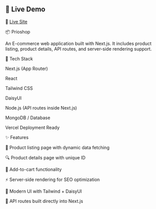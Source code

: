 ## 🚀 Live Demo  
🔗 [Live Site](https://prioshop.vercel.app/)  


📦 Prioshop

An E-commerce web application built with Next.js.
It includes product listing, product details, API routes, and server-side rendering support.

🚀 Tech Stack

Next.js (App Router)

React

Tailwind CSS

DaisyUI

Node.js (API routes inside Next.js)

MongoDB / Database 

Vercel Deployment Ready

✨ Features

📑 Product listing page with dynamic data fetching

🔍 Product details page with unique ID

🛒 Add-to-cart functionality 

⚡ Server-side rendering for SEO optimization

🎨 Modern UI with Tailwind + DaisyUI

🔐 API routes built directly into Next.js